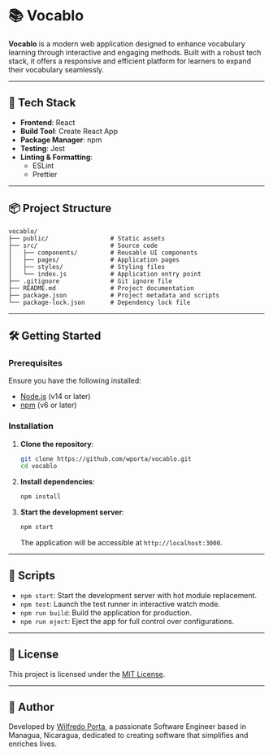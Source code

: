 # 📚 Vocablo

**Vocablo** is a modern web application designed to enhance vocabulary learning through interactive and engaging methods. Built with a robust tech stack, it offers a responsive and efficient platform for learners to expand their vocabulary seamlessly.

---

## 🚀 Tech Stack

- **Frontend**: React
- **Build Tool**: Create React App
- **Package Manager**: npm
- **Testing**: Jest
- **Linting & Formatting**:
  - ESLint
  - Prettier

---

## 📦 Project Structure

```
vocablo/
├── public/                 # Static assets
├── src/                    # Source code
│   ├── components/         # Reusable UI components
│   ├── pages/              # Application pages
│   ├── styles/             # Styling files
│   └── index.js            # Application entry point
├── .gitignore              # Git ignore file
├── README.md               # Project documentation
├── package.json            # Project metadata and scripts
└── package-lock.json       # Dependency lock file
```

---

## 🛠️ Getting Started

### Prerequisites

Ensure you have the following installed:

- [Node.js](https://nodejs.org/) (v14 or later)
- [npm](https://www.npmjs.com/) (v6 or later)

### Installation

1. **Clone the repository**:

   ```bash
   git clone https://github.com/wporta/vocablo.git
   cd vocablo
   ```

2. **Install dependencies**:

   ```bash
   npm install
   ```

3. **Start the development server**:

   ```bash
   npm start
   ```

   The application will be accessible at `http://localhost:3000`.

---

## 🧪 Scripts

- `npm start`: Start the development server with hot module replacement.
- `npm test`: Launch the test runner in interactive watch mode.
- `npm run build`: Build the application for production.
- `npm run eject`: Eject the app for full control over configurations.

---

## 📄 License

This project is licensed under the [MIT License](LICENSE).

---

## 👤 Author

Developed by [Wilfredo Porta](https://wporta.org/), a passionate Software Engineer based in Managua, Nicaragua, dedicated to creating software that simplifies and enriches lives.
